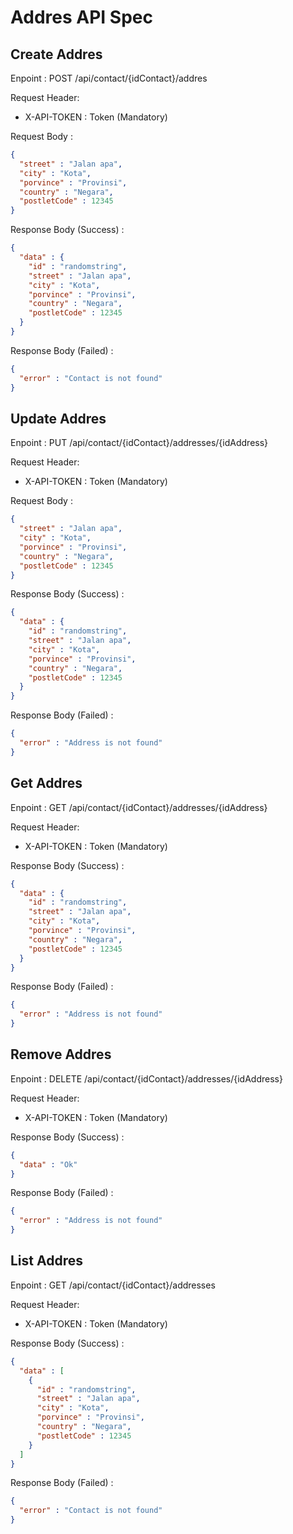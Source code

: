 # Addres API Spec

## Create Addres

Enpoint : POST /api/contact/{idContact}/addres

Request Header:
- X-API-TOKEN : Token (Mandatory)

Request Body :
````json
{
  "street" : "Jalan apa",
  "city" : "Kota",
  "porvince" : "Provinsi",
  "country" : "Negara",
  "postletCode" : 12345
}
````

Response Body (Success) :
````json
{
  "data" : {
    "id" : "randomstring",
    "street" : "Jalan apa",
    "city" : "Kota",
    "porvince" : "Provinsi",
    "country" : "Negara",
    "postletCode" : 12345
  }
}
````

Response Body (Failed) :
````json
{
  "error" : "Contact is not found"
}
````


## Update Addres

Enpoint : PUT /api/contact/{idContact}/addresses/{idAddress}

Request Header:
- X-API-TOKEN : Token (Mandatory)

Request Body :
````json
{
  "street" : "Jalan apa",
  "city" : "Kota",
  "porvince" : "Provinsi",
  "country" : "Negara",
  "postletCode" : 12345
}
````

Response Body (Success) :
````json
{
  "data" : {
    "id" : "randomstring",
    "street" : "Jalan apa",
    "city" : "Kota",
    "porvince" : "Provinsi",
    "country" : "Negara",
    "postletCode" : 12345
  }
}
````

Response Body (Failed) :
````json
{
  "error" : "Address is not found"
}
````
## Get Addres

Enpoint : GET /api/contact/{idContact}/addresses/{idAddress}

Request Header:
- X-API-TOKEN : Token (Mandatory)

Response Body (Success) :
````json
{
  "data" : {
    "id" : "randomstring",
    "street" : "Jalan apa",
    "city" : "Kota",
    "porvince" : "Provinsi",
    "country" : "Negara",
    "postletCode" : 12345
  }
}
````

Response Body (Failed) :
````json
{
  "error" : "Address is not found"
}
````

## Remove Addres

Enpoint : DELETE /api/contact/{idContact}/addresses/{idAddress}

Request Header:
- X-API-TOKEN : Token (Mandatory)

Response Body (Success) :
````json
{
  "data" : "Ok"
}
````

Response Body (Failed) :
````json
{
  "error" : "Address is not found"
}
````

## List Addres

Enpoint : GET /api/contact/{idContact}/addresses

Request Header:
- X-API-TOKEN : Token (Mandatory)

Response Body (Success) :
````json
{
  "data" : [
    {
      "id" : "randomstring",
      "street" : "Jalan apa",
      "city" : "Kota",
      "porvince" : "Provinsi",
      "country" : "Negara",
      "postletCode" : 12345
    }
  ]
}
````

Response Body (Failed) :
````json
{
  "error" : "Contact is not found"
}
````
